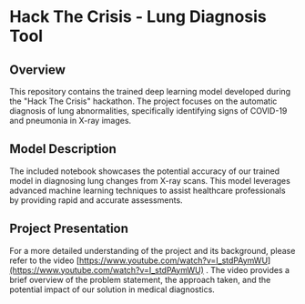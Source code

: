 # Hack The Crisis - Lung Diagnosis Tool

## Overview
This repository contains the trained deep learning model developed during the "Hack The Crisis" hackathon. The project focuses on the automatic diagnosis of lung abnormalities, specifically identifying signs of COVID-19 and pneumonia in X-ray images.

## Model Description
The included notebook showcases the potential accuracy of our trained model in diagnosing lung changes from X-ray scans. This model leverages advanced machine learning techniques to assist healthcare professionals by providing rapid and accurate assessments.

## Project Presentation
For a more detailed understanding of the project and its background, please refer to the video [https://www.youtube.com/watch?v=I_stdPAymWU](https://www.youtube.com/watch?v=I_stdPAymWU)
. The video provides a brief overview of the problem statement, the approach taken, and the potential impact of our solution in medical diagnostics.
